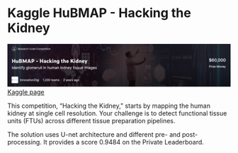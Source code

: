 # Kaggle HuBMAP - Hacking the Kidney

![](./Hubmap_kaggle.png)
[Kaggle page](https://www.kaggle.com/c/hubmap-kidney-segmentation)

This competition, “Hacking the Kidney," starts by mapping the human kidney at single cell resolution. Your challenge is to detect functional tissue units (FTUs) across different tissue preparation pipelines.

The solution uses U-net architecture and different pre- and post-processing. It provides a score 0.9484 on the Private Leaderboard.
